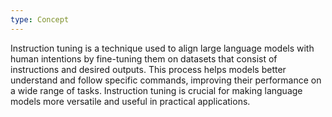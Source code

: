 ```yaml
---
type: Concept
---
```


Instruction tuning is a technique used to align large language models with human intentions by fine-tuning them on datasets that consist of instructions and desired outputs. This process helps models better understand and follow specific commands, improving their performance on a wide range of tasks. Instruction tuning is crucial for making language models more versatile and useful in practical applications.